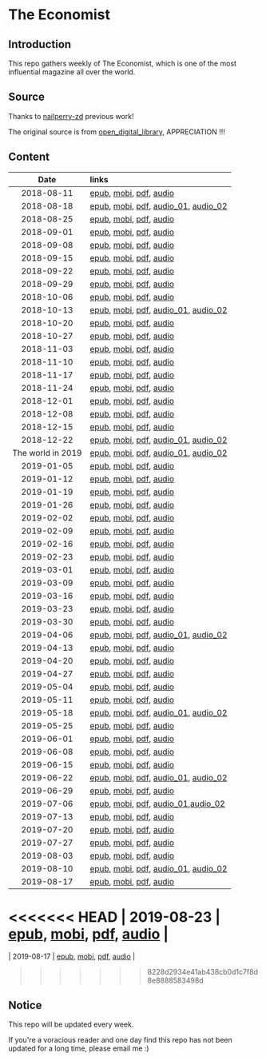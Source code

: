 # The Economist

## Introduction

This repo gathers weekly of The Economist, which is one of the most influential magazine all over the world.

## Source

Thanks to [nailperry-zd](https://github.com/nailperry-zd/The-Economist) previous work!

The original source is from [open_digital_library](https://vk.com/open_digital_library), APPRECIATION !!!

## Content

| Date | links |
| :----:   | :---- |
| 2018-08-11 | [epub](https://vk.com/doc223751908_472524988?hash=61a4f613a1c24934f8&dl=4ff835ae1c68fc8c6e), [mobi](https://vk.com/doc223751908_472525005?hash=5b3080755ba2d6c366&dl=4a0aa777ae372e38f9), [pdf](https://vk.com/doc223751908_472525027?hash=58ceb47f3dbb37d343&dl=4c46f6aa5588a5ea91), [audio](https://vk.com/doc223751908_472521840?hash=ec64a2664944097502&dl=1d699468e401da3d0b) |
| 2018-08-18 | [epub](https://vk.com/doc223751908_472997053?hash=9d410dbdddd4ed23f2&dl=47e1a76228853ad2ed), [mobi](https://vk.com/doc223751908_472997102?hash=d152241843ab6b560d&dl=c5544811c3e647d412), [pdf](https://vk.com/doc223751908_472997169?hash=f0a62db56ee8ed2dbb&dl=d099f14c346c893b93), [audio_01](https://vk.com/doc223751908_473060989?hash=1fa9d86cd1e1374ed0&dl=cf407422880d37edb3), [audio_02](https://vk.com/doc223751908_473060989?hash=1fa9d86cd1e1374ed0&dl=cf407422880d37edb3) |
| 2018-08-25 | [epub](https://vk.com/doc223751908_473614957?hash=3b35a42099e6b34f73&dl=cff546bb44521541da), [mobi](https://vk.com/doc223751908_473614969?hash=b0900514fe50e3e38d&dl=050c79764fc094c361), [pdf](https://vk.com/doc223751908_473614980?hash=23a98c9bd5bc163cdb&dl=93bf4c039f178d71e5), [audio](https://vk.com/doc223751908_473615072?hash=d9e7a0d74740dc5ba6&dl=1b4e1122c37b00a87e) |
| 2018-09-01 | [epub](https://vk.com/doc223751908_474134637?hash=c7f71d7c0af8fa5483&dl=ddc2f272ffba4de444), [mobi](https://vk.com/doc223751908_474134642?hash=529cea424f59f17d12&dl=5a0042431cc94f3bdd), [pdf](https://vk.com/doc223751908_474134649?hash=8a90ee53acb7ffb507&dl=87783291abe8074458), [audio](https://vk.com/doc223751908_474164271?hash=88d92f0d1b6a29c1cb&dl=2aab7476ff1a42ef27) |
| 2018-09-08 | [epub](https://vk.com/doc223751908_474792174?hash=4a1a5ae830d9036a17&dl=855988ef74c0a94fc5), [mobi](https://vk.com/doc223751908_474792183?hash=2cd55ec47047023d22&dl=59c267a20590e76513), [pdf](https://vk.com/doc223751908_474792197?hash=29ad334a659303a79e&dl=9c760c4aaaaac58e59), [audio](https://vk.com/doc223751908_474792337?hash=3e77af1bf1b0498b41&dl=ec430736cdc1ac7807) |
| 2018-09-15 | [epub](https://vk.com/doc223751908_475581851?hash=6b501fcabe96d1441b&dl=ecfc7bf12ea58eae4d), [mobi](https://vk.com/doc223751908_475581860?hash=698e929c5e40777b87&dl=96bf19fc57243eb48b), [pdf](https://vk.com/doc223751908_475581877?hash=856d9e9284de2399dd&dl=4fc941f9305bca4156), [audio](https://vk.com/doc223751908_475582176?hash=aa5d259022de0e8cf6&dl=8fe12cfbb57c548256) |
| 2018-09-22 | [epub](https://vk.com/doc223751908_476228893?hash=28eb50949ef8f95891&dl=a64853828d62b52bf8), [mobi](https://vk.com/doc223751908_476228902?hash=387eefb7702d8d3021&dl=1a82231de4e2989064), [pdf](https://vk.com/doc223751908_476228907?hash=49d0be9fc0bd233de4&dl=425653ef3ce874fca8), [audio](https://vk.com/doc223751908_476228979?hash=c3e5faba86cbda3e94&dl=b8e7dc66c85b8709af) |
| 2018-09-29 | [epub](https://vk.com/doc223751908_476826632?hash=22f1fcaa58f7d7cf2c&dl=d6b00069d5a94665a1), [mobi](https://vk.com/doc223751908_476826636?hash=4ee595c65055cf8526&dl=1c360840b15b9fd663), [pdf](https://vk.com/doc223751908_476826638?hash=4178b1eaf92cc747a1&dl=54924af5305b27841b), [audio](https://vk.com/doc223751908_476826667?hash=45ef39e080c5c10fe4&dl=3fd09bf04038383fba) |
| 2018-10-06 | [epub](https://vk.com/doc223751908_477542112?hash=898214a3cb22a9e47c&dl=00f9f36953a79b1805), [mobi](https://vk.com/doc223751908_477542114?hash=7d7d2e67803fe81866&dl=67d31d464ad9ed5288), [pdf](https://vk.com/doc223751908_477542120?hash=86127ab22dd5e077e7&dl=fe9fe5200ef25913db), [audio](https://vk.com/doc223751908_477541265?hash=4598db3096e3a7ca1f&dl=12f2dcfad4d852c5d0) |
| 2018-10-13 | [epub](https://vk.com/doc223751908_478275742?hash=f73e954c62d2093b5d&dl=2f3213fc5092367b76), [mobi](https://vk.com/doc223751908_478275746?hash=36a2d0a76b53cdea86&dl=0f7cabcf8112009bf1), [pdf](https://vk.com/doc223751908_478275754?hash=4a4396947dec388422&dl=04e7c6eb06f6c6bab6), [audio_01](https://vk.com/doc223751908_478278613?hash=13fee150184fa95cac&dl=438916066ba52f80b3), [audio_02](https://vk.com/doc223751908_478278652?hash=5efd55d2f3f7c78e79&dl=cd183a05b7f94214c5) |
| 2018-10-20 | [epub](https://vk.com/doc223751908_479109399?hash=3060f8a9461cda682e&dl=f265fc938c0c1a4903), [mobi](https://vk.com/doc223751908_479109407?hash=53040a01d36fe37ebd&dl=947f2bedccb3bf6427), [pdf](https://vk.com/doc223751908_479109411?hash=8e81de0e24f3d8a623&dl=b0e13b7e5922a5e0fa), [audio](https://vk.com/doc223751908_479104603?hash=2c61f81d653b36418a&dl=fea2f674a00e4e3817) |
| 2018-10-27 | [epub](https://vk.com/doc223751908_479802199?hash=2394825fad0f84234a&dl=66d46f0b7e8de9a40e), [mobi](https://vk.com/doc223751908_479802230?hash=ce29edf6400890a823&dl=222638cc3b4cbbd0a2), [pdf](https://vk.com/doc223751908_479802261?hash=3e9c152d7215eaa236&dl=3ecb9b9de93649ca9e), [audio](https://vk.com/doc223751908_479802828?hash=49513a4c940a0f4d4e&dl=bcb36e5f5b515b1f50) |
| 2018-11-03 | [epub](https://vk.com/doc223751908_480503642?hash=0d6371c4a06c1971f8&dl=50319b679c4219a0cc), [mobi](https://vk.com/doc223751908_480503644?hash=3f5160851cbec69fe0&dl=ac0c7fccac45918750), [pdf](https://vk.com/doc223751908_480503645?hash=e63c912034b7a2f7b1&dl=374cc636c4a64e0a6d), [audio](https://vk.com/doc223751908_480623350?hash=2f822e921f72724fd8&dl=a795f7ffe4e0e996ef) |
| 2018-11-10 | [epub](https://vk.com/doc223751908_481305202?hash=3a869f85fc68494f5d&dl=565e98fa6a41f06485), [mobi](https://vk.com/doc223751908_481305228?hash=f9bcbe0a53d89f099d&dl=3769fb67c4243745a4), [pdf](https://vk.com/doc223751908_481305248?hash=e061b68826121f697b&dl=5f26999b2c5240c8be), [audio](https://vk.com/doc223751908_481305618?hash=e40238353330193267&dl=36533f6314a84b890c) |
| 2018-11-17 | [epub](https://vk.com/doc223751908_482073469?hash=d09a141c20cf377491&dl=60f92c9d2b5eb34c69), [mobi](https://vk.com/doc223751908_482073470?hash=6ab540ed4b276918bc&dl=3b88ec75d5cf79c46c), [pdf](https://vk.com/doc223751908_482073471?hash=730bf9b08a5e5328fd&dl=f0b5d760439207bd34), [audio](https://vk.com/doc223751908_482073481?hash=14f388b43af7224c0a&dl=487680a0216377843e) |
| 2018-11-24 | [epub](https://vk.com/doc223751908_482789534?hash=6098506be99e9ba507&dl=6aa85f776305a44020), [mobi](https://vk.com/doc223751908_482789544?hash=f3de2b211327ff3d90&dl=77cdd63130536ee1d3), [pdf](https://vk.com/doc223751908_482789560?hash=2ef221f73f2461ea3f&dl=ae1d969e92c602b717), [audio](https://vk.com/doc223751908_482770199?hash=a618a42c11ddb2bb55&dl=538b6e390c102aca32) |
| 2018-12-01 | [epub](https://vk.com/doc223751908_483534321?hash=ed5dd713adbb4ca840&dl=d3a06b6ce56d56db1b), [mobi](https://vk.com/doc223751908_483534353?hash=470c11ac87747ba55f&dl=36874271b5921b7cc5), [pdf](https://vk.com/doc223751908_483534392?hash=09411c73060fa12c11&dl=f604c3e86e56a8c23c), [audio](https://vk.com/doc223751908_483534917?hash=fa1f51ffc38d2cb90d&dl=df58fb96b0bbad4c2f) |
| 2018-12-08 | [epub](https://vk.com/doc223751908_484424568?hash=20521210c77d5b5009&dl=9decad7f4ee512684e), [mobi](https://vk.com/doc223751908_484424576?hash=3f3d211b0c2dd0094b&dl=6d6e246dd031d76833), [pdf](https://vk.com/doc223751908_484424589?hash=20a759fe2daa61564d&dl=39025cb3f8d5cea090), [audio](https://vk.com/doc223751908_484424733?hash=35595139c6378587cf&dl=4f24dec11f70493c2f) |
| 2018-12-15 | [epub](https://vk.com/doc223751908_485033021?hash=e2555d26f785ff187c&dl=1276b62960b30e8c51), [mobi](https://vk.com/doc223751908_485033025?hash=70d372d2e181d71a94&dl=14151e5326258e1350), [pdf](https://vk.com/doc223751908_485033035?hash=f0e0ce8d78c912dabc&dl=6739e6f4da8c5177d7), [audio](https://vk.com/doc223751908_485033128?hash=83c418d04567f2d9d9&dl=84a978d4af8f16bf51) |
| 2018-12-22 | [epub](https://vk.com/doc223751908_485825553?hash=08beb948bfd69e83c4&dl=edd2a10e3af78c089c), [mobi](https://vk.com/doc223751908_485825561?hash=cd49ed9753e7e82f7b&dl=517cd7487aba6e39d7), [pdf](https://vk.com/doc223751908_485825567?hash=b31dd102931583500e&dl=434a9844454e265b42), [audio_01](https://vk.com/doc223751908_485824819?hash=deccb618506c2da2fc&dl=a6b1dd550109bbc21c), [audio_02](https://vk.com/doc223751908_485824862?hash=cf32ed4cc284eedbdb&dl=27ea839ac5ce741f43) |
| The world in 2019 | [epub](https://vk.com/doc223751908_487059143?hash=94701e75ff425dcf6f&dl=e657c0f060bed18ba4), [mobi](https://vk.com/doc223751908_487059638?hash=49147a9f275ac0978e&dl=789053be928205b4ce), [pdf](https://vk.com/doc223751908_487060055?hash=a0312f47298e52f23c&dl=1ecc0307c0872d3870), [audio_01](https://vk.com/doc223751908_487061016?hash=5f5e38465836feb750&dl=1cbf6cd960a8a535d0), [audio_02](https://vk.com/doc223751908_487061994?hash=a0d3ef7123a8b9a8ec&dl=68afc1995bf48c75d7) |
| 2019-01-05 | [epub](https://vk.com/doc223751908_487683952?hash=ccd136d60910608dc5&dl=04556605f84764af5b), [mobi](https://vk.com/doc223751908_487683955?hash=61c4ac45593f33206f&dl=4064f0e380152ec08f), [pdf](https://vk.com/doc223751908_487683959?hash=fc8f462c90e2c728a8&dl=53b1de5736075c5470), [audio](https://vk.com/doc223751908_487684026?hash=a0330751639c4cda63&dl=7b5f5bd81ade74207d) |
| 2019-01-12 | [epub](https://vk.com/doc223751908_488746487?hash=932f4bc484a9fea388&dl=1f055af0c0f0984c44), [mobi](https://vk.com/doc223751908_488746551?hash=dd80a1b4530a44929a&dl=e77d486a8af7a4cf30), [pdf](https://vk.com/doc223751908_488746619?hash=b2ce8048720f2ef92a&dl=bcf5acf4c67dd9d591), [audio](https://vk.com/doc223751908_488740963?hash=2cd75d12ad19a7a1db&dl=46bb8bdddd03d6a5f2) |
| 2019-01-19 | [epub](https://vk.com/doc223751908_489311782?hash=02a1e1df0aa19649bc&dl=4bb436334bdcfa1292), [mobi](https://vk.com/doc223751908_489311799?hash=e97394279457d616c6&dl=5e398cafaddaff81c9), [pdf](https://vk.com/doc223751908_489311813?hash=5e50943cc1f77f9f4e&dl=60dcbf96c20e35a1e4), [audio](https://vk.com/doc223751908_489312063?hash=74a5a369e1b64ab17f&dl=1ef1841616ddeaa576) |
| 2019-01-26 | [epub](https://vk.com/doc223751908_490111428?hash=60e5a80727ae50eeba&dl=b9e54a9a7a089425b5), [mobi](https://vk.com/doc223751908_490111431?hash=dbf11ca2b669b33f62&dl=01ba90e132f182d36b), [pdf](https://vk.com/doc223751908_490111434?hash=f21975ff6e19038fda&dl=ce92bc00801367dd96), [audio](https://vk.com/doc223751908_490110807?hash=70f48d620be70f16da&dl=416d1bfad81876b36f) |
| 2019-02-02 | [epub](https://vk.com/doc223751908_491018454?hash=404dbff84aaa388f95&dl=2362194f7a63a15ceb), [mobi](https://vk.com/doc223751908_491018432?hash=78cd583088329ac041&dl=ba08a95959c96ca2ae), [pdf](https://vk.com/doc223751908_491018472?hash=8df20546167ef64e48&dl=4fb061d1b856df97de), [audio](https://vk.com/doc223751908_491019066?hash=5bbafb2b2a3bbc84cc&dl=841e253c665a0e4670) |
| 2019-02-09 | [epub](https://vk.com/doc223751908_491700899?hash=969aa7865b1521bb50&dl=be8584ac670ecbafb8), [mobi](https://vk.com/doc223751908_491700914?hash=0b2c47e7ec1a6cf0e7&dl=441ed3c918b62672d1), [pdf](https://vk.com/doc223751908_491700922?hash=d228ff1b3e4e9fbda6&dl=00211f7bba96c01c04), [audio](https://vk.com/doc223751908_491698690?hash=7eb1122ac2686a9b23&dl=7e3f219218c849a6f1) |
| 2019-02-16 | [epub](https://vk.com/doc223751908_492610742?hash=7dbe4762a2abacc866&dl=32badd44f2a5def697), [mobi](https://vk.com/doc223751908_492610925?hash=3a05a92b33e4e63377&dl=b7288d2428677def2b), [pdf](https://vk.com/doc223751908_492611163?hash=35254c54d26040e409&dl=03bae698aaf26e8251), [audio](https://vk.com/doc223751908_492594950?hash=c56977957254f9fc0c&dl=1be79445c66097dcbc) |
| 2019-02-23 | [epub](https://vk.com/doc223751908_493356550?hash=13a5a6e1a8a8685360&dl=987814634f0d86bfd2), [mobi](https://vk.com/doc223751908_493356577?hash=a379bbab20838b939a&dl=98db16dad7502a90b2), [pdf](https://vk.com/doc223751908_493356612?hash=ce80e2b01cf09e2a77&dl=57adb94882a142bebe), [audio](https://vk.com/doc223751908_493357065?hash=4cf198bb9848470340&dl=244b458c5e7aa7e431) |
| 2019-03-01 | [epub](https://vk.com/doc223751908_494138778?hash=9cc744470b1c0a4efa&dl=ae66d910af19442fb4), [mobi](https://vk.com/doc223751908_494138796?hash=fdd0db27c46d65fb08&dl=b1c92852023fbc41c8), [pdf](https://vk.com/doc223751908_494138813?hash=2eecde906d3c1f23db&dl=3b85a709226373caff), [audio](https://vk.com/doc223751908_494139058?hash=71fbb9b81b77aa80be&dl=4d991ab6adec5073d3) |
| 2019-03-09 | [epub](https://vk.com/doc223751908_494931873?hash=d84fea822ba8f87d2b&dl=55df20d141ad9a213a), [mobi](https://vk.com/doc223751908_494931906?hash=e0fad3f686d6bfc02f&dl=03826f22b37b7eee25), [pdf](https://vk.com/doc223751908_494931933?hash=2b79ffa61c96ee5de0&dl=42c6f2b209775710ab), [audio](https://vk.com/doc223751908_494931564?hash=8ee29a25a43e06859b&dl=5bc6a834044e9ba2ed) |
| 2019-03-16 | [epub](https://vk.com/doc223751908_495637377?hash=2f3298570dfe1c1e53&dl=f7fcd8eb84bca38469), [mobi](https://vk.com/doc223751908_495637382?hash=4c8a527084d31b8a76&dl=68fa60f2f7ccaf8cef), [pdf](https://vk.com/doc223751908_495637385?hash=aa9cfcfd5672022e91&dl=dc101534c4583e806a), [audio](https://vk.com/doc223751908_495638444?hash=250d0cb26143b24777&dl=be330abc10ef93107d) |
| 2019-03-23 | [epub](https://vk.com/doc223751908_496536831?hash=6d34165e063dfec2ea&dl=8854af8b734a992483), [mobi](https://vk.com/doc223751908_496536870?hash=edc66b3bd7b9c85355&dl=8091a4a744fb47353a), [pdf](https://vk.com/doc223751908_496536936?hash=e214b6eb81cb49c4b6&dl=49eafe2c0c933079f9), [audio](https://vk.com/doc223751908_496537390?hash=a30dd6734a14620b4a&dl=35bc506cb329f05946) |
| 2019-03-30 | [epub](https://vk.com/doc223751908_497283059?hash=e213cbab3c28f26fbf&dl=3e36ea2fc3191026c4), [mobi](https://vk.com/doc223751908_496536870?hash=edc66b3bd7b9c85355&dl=8091a4a744fb47353a), [pdf](https://vk.com/doc223751908_496536936?hash=e214b6eb81cb49c4b6&dl=49eafe2c0c933079f9), [audio](https://vk.com/doc223751908_496537390?hash=a30dd6734a14620b4a&dl=35bc506cb329f05946) |
| 2019-04-06 | [epub](https://vk.com/doc223751908_498130898?hash=fd1d32a8944f3b13e5&dl=530c341a445f8e4642), [mobi](https://vk.com/doc223751908_498130946?hash=80c365a1dd8d2fd7ae&dl=d338bf34b7782e871e), [pdf](https://vk.com/doc223751908_498131006?hash=e54097777f80c88b3e&dl=298cece89fbfa8e800), [audio_01](https://vk.com/doc223751908_498133119?hash=32a41403abc6b6af74&dl=1e9c3f34a9b546b42f), [audio_02](https://vk.com/doc223751908_498134191?hash=69bc366568ae895e3d&dl=b0ab07942ab5c9d4e0) |
| 2019-04-13 | [epub](https://vk.com/doc223751908_498903806?hash=dec012928d8639bc77&dl=357988f07314fcb211), [mobi](https://vk.com/doc223751908_498903811?hash=d57097b161eaf2162d&dl=2eea29ae68fb24a2d3), [pdf](https://vk.com/doc223751908_498903813?hash=d9730434636609ba2f&dl=f7f25cc4f561c8e865), [audio](https://vk.com/doc223751908_498903845?hash=44f7be57e28f9e071b&dl=63a31144c3c7714948) |
| 2019-04-20 | [epub](https://vk.com/doc223751908_499702098?hash=c726e617efd2f25cb5&dl=8e4f29ff85b4aeb64d), [mobi](https://vk.com/doc223751908_499702099?hash=50862baf3c0626fc38&dl=dacff3f3b3491a310c), [pdf](https://vk.com/doc223751908_499702100?hash=bb4f6ec4d03e9757aa&dl=a7819e8519bbfef64f), [audio](https://vk.com/doc223751908_499702245?hash=63ec441d19764106e1&dl=e594b27e11da8ab6a8) |
| 2019-04-27 | [epub](https://vk.com/doc223751908_500528841?hash=38e0b959117438442c&dl=24cb4093ee84b479e8), [mobi](https://vk.com/doc223751908_500528873?hash=9408e850427d33fdbf&dl=ab56b9871fc338bbf0), [pdf](https://vk.com/doc223751908_500528906?hash=4660042f1b457fa7a4&dl=826f46c5945c460143), [audio](https://vk.com/doc223751908_500529254?hash=435b80fba134125262&dl=bb9d7cb7131a89373f) |
| 2019-05-04 | [epub](https://vk.com/doc223751908_501254958?hash=39367760a766b42df8&dl=f5d26c7e60b191478f), [mobi](https://vk.com/doc223751908_501254962?hash=e1135110ce9f293601&dl=c15ad61b78942eb331), [pdf](https://vk.com/doc223751908_501254965?hash=0c155b5fa627cf1a39&dl=182fc72564831a9bbe), [audio](https://vk.com/doc223751908_501254035?hash=8bb6b65f5ba2a649f2&dl=faff3c9e1c375d2cd2) |
| 2019-05-11 | [epub](https://vk.com/doc223751908_502194927?hash=3b0fc68e45cfde6b4a&dl=e48359f906aaf03446), [mobi](https://vk.com/doc223751908_502194947?hash=cd3591d1d23339dc63&dl=a4bd9d1e23e9d25747), [pdf](https://vk.com/doc223751908_502194975?hash=7c00fcd257fbb1dbe1&dl=eb1c36fbcffddbb3ea), [audio](https://vk.com/doc223751908_502195338?hash=4fa05ff3cfe1a37ee5&dl=3f8597b18de95dc258) |
| 2019-05-18 | [epub](https://vk.com/doc223751908_502793790?hash=69e572fea4c063e63b&dl=13fcd627a40277a812), [mobi](https://vk.com/doc223751908_502793796?hash=d133b069f93b3cbc27&dl=ff0fc7f4d262993448), [pdf](https://vk.com/doc223751908_502793802?hash=b0c61c899eae6e84c2&dl=64974208490cff0fbc), [audio_01](https://vk.com/doc223751908_502793956?hash=a2b8296cd58bd51cf5&dl=2960bc2e6685cf148c), [audio_02](https://vk.com/doc223751908_502793999?hash=eea99d567b14543c7c&dl=a0de821e8b592cb1da) |
| 2019-05-25 | [epub](https://vk.com/doc223751908_503707265?hash=083587b52a41150a9b&dl=54250d6ce9a4db3dbc), [mobi](https://vk.com/doc223751908_503707303?hash=cbc5540447fed0cdea&dl=b558d6c0835a8a300e), [pdf](https://vk.com/doc223751908_503707349?hash=742d0c06c4ffddbe57&dl=ecd1b947def3038f34), [audio](https://vk.com/doc223751908_503706188?hash=4fd1db9b07feb3d690&dl=3c88217497e8f5ed4d) |
| 2019-06-01 | [epub](https://vk.com/doc223751908_504519272?hash=d0dad5ca1fbfb8b9c2&dl=b27b745ab077c24acc), [mobi](https://vk.com/doc223751908_504519288?hash=07fc72a4a26e6e8ad4&dl=13bdebb0aeddca622a), [pdf](https://vk.com/doc223751908_504519308?hash=6143cf2c9e47d8fce5&dl=7b495e1e122931f7b2), [audio](https://vk.com/doc223751908_504519566?hash=d891ba5e08501dcfc1&dl=a824e78edce61c72a6) |
| 2019-06-08 | [epub](https://vk.com/doc223751908_505403506?hash=f379f122cd074d0f72&dl=e785a58eea96f16023), [mobi](https://vk.com/doc223751908_505403519?hash=c58810ae4d69a7a09d&dl=37ab566a184aa185b5), [pdf](https://vk.com/doc223751908_505403537?hash=15ffac5a9408e04a40&dl=c971905a0435a7b375), [audio](https://vk.com/doc223751908_505403822?hash=3a16ec4ee53d4826b4&dl=609908a3b555639cfd) |
| 2019-06-15 | [epub](https://vk.com/doc223751908_506414917?hash=d2c57324c7359d6818&dl=0edde358af0cff6104), [mobi](https://vk.com/doc223751908_506414938?hash=0cb649bc3597ffb0e5&dl=4518a809897684ba8d), [pdf](https://vk.com/doc223751908_506414967?hash=b3d3efe6543c68ddcc&dl=38e8a124c7a90fba9c), [audio](https://vk.com/doc223751908_506415267?hash=cb67ca387d491e54cc&dl=412f9a6139f13759cc) |
| 2019-06-22 | [epub](https://vk.com/doc223751908_507270481?hash=3a678b337b43f581dd&dl=925e492c990e35ed7c), [mobi](https://vk.com/doc223751908_507270511?hash=eb6de4ab9ac9d5dcb6&dl=ba70c076c42b59ce37), [pdf](https://vk.com/doc223751908_507270541?hash=466d23e2ee9070b493&dl=ed982c93dcd33dfaf5), [audio_01](https://vk.com/doc223751908_507271357?hash=e635aaf35ced16b8ef&dl=5deeb71b5de4a56ec5), [audio_02](https://vk.com/doc223751908_507271563?hash=b92b86b9d71acd9dc0&dl=7592eada0647cbd400) |
| 2019-06-29 | [epub](https://vk.com/doc223751908_508186205?hash=cca8a258b38c02a719&dl=2de9f6fb8936af4584), [mobi](https://vk.com/doc223751908_508186264?hash=6272d3e5dfe392ef9c&dl=477c8dec0557b2b171), [pdf](https://vk.com/doc223751908_508186152?hash=d2ca0b42bc75950ceb&dl=0ca2b1c162af73369f), [audio](https://vk.com/doc223751908_508186085?hash=e9609eef5f508d7282&dl=196f166df9232cb419) |
| 2019-07-06 | [epub](https://vk.com/doc223751908_508789108?hash=eaa6a631e44d32b481&dl=3a4116b2c8c8f75c82), [mobi](https://vk.com/doc223751908_508789142?hash=aebd78135f851a8443&dl=26bbeb89b8b5a4778b), [pdf](https://vk.com/doc223751908_508789158?hash=10e5ca14a9558b24b3&dl=41c1277491c5d35f3e), [audio_01](https://vk.com/doc223751908_508788376?hash=c05b5558d2a509794f&dl=07f52d96b66f499ffb),[audio_02](https://vk.com/doc223751908_508782432?hash=ca09ad4e664d5191dc&dl=1d193360fc91c473ba) |
| 2019-07-13 | [epub](https://vk.com/doc223751908_509635381?hash=1330bf9b76356c39c8&dl=633f2756020cecfbd6), [mobi](https://vk.com/doc223751908_509635384?hash=f6aa2fe31b4db2b091&dl=124a47f6f24f3e5abf), [pdf](https://vk.com/doc223751908_509635391?hash=22361967925f8a38d0&dl=9fa9a9af0994147bc4), [audio](https://vk.com/doc223751908_509635511?hash=2e9df3d57fca093263&dl=fe72781ada62594140) |
| 2019-07-20 | [epub](https://vk.com/doc223751908_510357806?hash=a71cfb39a2c55a99b9&dl=478fb807bd00be9390), [mobi](https://vk.com/doc223751908_510357817?hash=9bdd1b14fab66b5bb7&dl=8e2481310f9b6bec51), [pdf](https://vk.com/doc223751908_510357825?hash=ecfa42c15d5c1fdcc0&dl=d807e1acc21b66fee4), [audio](https://vk.com/doc223751908_510358024?hash=87d512d77d4d24ffe3&dl=522438fdc9fc3ef12c) |
| 2019-07-27 | [epub](https://vk.com/doc223751908_511007103?hash=418824a1bde301ba48&dl=c9276c3be30d8a94b0), [mobi](https://vk.com/doc223751908_511007128?hash=842a743582ea49620e&dl=a99f1bc5a7cdaed099), [pdf](https://vk.com/doc223751908_511007158?hash=f2636a05b54c91fbab&dl=9e30a52b4037dd07e5), [audio](https://vk.com/doc223751908_510980305?hash=166d30812a109b923a&dl=290e3a863807c20283) |
| 2019-08-03 | [epub](https://vk.com/doc223751908_511762010?hash=897f80cc7c6dc90048&dl=f5ed903900e1fc0402), [mobi](https://vk.com/doc223751908_511762034?hash=8168b315e245ceb7b8&dl=a1d59776efbcdd0eb7), [pdf](https://vk.com/doc223751908_511762058?hash=ae9c789551e317f68d&dl=fb03db2958702ea57c), [audio](https://vk.com/doc223751908_511762446?hash=aa7643717854ed7f8e&dl=ee561b084b22517cff) |
| 2019-08-10 | [epub](https://vk.com/doc223751908_512506854?hash=6290f819d34d37e115&dl=4656777533b5414b52), [mobi](https://vk.com/doc223751908_512506875?hash=e56fc2cf1997c48b0c&dl=aaca600fc837607318), [pdf](https://vk.com/doc223751908_512506895?hash=3f0f0dce904efdfca3&dl=429e56f02ef3dfb58a), [audio_01](https://vk.com/doc223751908_512507151?hash=8f98e1d5b43266689a&dl=9251cdfe87d9b5597d), [audio_02](https://vk.com/doc223751908_512507336?hash=9de140c14a7d69905d&dl=5faa42fa29800d9495) |
| 2019-08-17 | [epub](https://vk.com/doc223751908_513175324?hash=528194ad6fd44aa0d0&dl=5b8496a03b4b1a476f), [mobi](https://vk.com/doc223751908_513175326?hash=ba27c6d683d836b2f8&dl=378fa7b26a7396d43a), [pdf](https://vk.com/doc223751908_513175327?hash=a1953d07e416289210&dl=13e1790a9f3b6ce147), [audio](https://vk.com/doc223751908_513175713?hash=130d1892250b598735&dl=82e8ce3fb68f8c98d2) |
<<<<<<< HEAD
| 2019-08-23 | [epub](https://vk.com/doc223751908_514082236?hash=53991d498c844f96b6&dl=ae4a2f8f44a348cca2), [mobi](https://vk.com/doc223751908_514082257?hash=9c5e5adef96dc6b217&dl=ab753b04e2c2782fc4), [pdf](https://vk.com/doc223751908_514082288?hash=667341ba990f9f8b52&dl=0d78058178bbc39b62), [audio](https://vk.com/doc223751908_514081991?hash=2eef97a7f5a0390bda&dl=adc91b2d653e1ba6a2) |
=======
| 2019-08-17 | [epub](https://vk.com/doc223751908_514082236?hash=53991d498c844f96b6&dl=ae4a2f8f44a348cca2), [mobi](https://vk.com/doc223751908_514082257?hash=9c5e5adef96dc6b217&dl=ab753b04e2c2782fc4), [pdf](https://vk.com/doc223751908_514082288?hash=667341ba990f9f8b52&dl=0d78058178bbc39b62), [audio](https://vk.com/doc223751908_514081991?hash=2eef97a7f5a0390bda&dl=adc91b2d653e1ba6a2) |
>>>>>>> 8228d2934e41ab438cb0d1c7f8d8e8888583498d

## Notice

This repo will be updated every week. 

If you're a voracious reader and one day find this repo has not been updated for a long time, please email me :)
